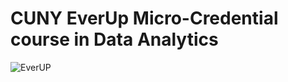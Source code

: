 # CUNY EverUp Micro-Credential course in Data Analytics
<img src="https://www.cuny.edu/wp-content/uploads/sites/4/page-assets/home-preview/jobs-ceo-council/EVERUP_Logo-square.jpg"
     alt="EverUP"
     style="float: left; margin-right: 1px;" />
